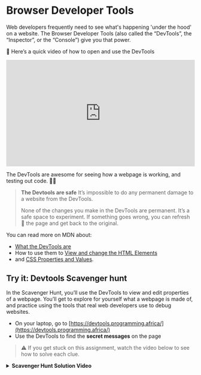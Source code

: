 # Browser Developer Tools

Web developers frequently need to see what's happening 'under the hood' on a website. The Browser Developer Tools (also called the “DevTools”, the “Inspector”, or the “Console”) give you that power.

<aside>

🎥 Here’s a quick video of how to open and use the DevTools

</aside>

<div style="position: relative; padding-bottom: 56.25%; height: 0;"><iframe src="https://www.loom.com/embed/0e80e8d156ae4cb6a417d7591f88e04b" frameborder="0" webkitallowfullscreen mozallowfullscreen allowfullscreen style="position: absolute; top: 0; left: 0; width: 100%; height: 100%;"></iframe></div>

The DevTools are awesome for seeing how a webpage is working, and testing out code. 👍🏿

> **The Devtools are safe**
> It’s impossible to do any permanent damage to a website from the DevTools.
>
> None of the changes you make in the DevTools are permanent. It’s a safe space to experiment. If something goes wrong, you can refresh 🔁 the page and get back to the original.

You can read more on MDN about:
- [What the DevTools are](https://developer.mozilla.org/en-US/docs/Learn/Common_questions/What_are_browser_developer_tools)
- How to use them to [View and change the HTML Elements](https://developer.chrome.com/docs/devtools/dom/)
- and [CSS Properties and Values](https://developer.chrome.com/docs/devtools/css/).

## Try it: Devtools Scavenger hunt

In the Scavenger Hunt, you’ll use the DevTools to view and edit properties of a webpage. You’ll get to explore for yourself what a webpage is made of, and practice using the tools that real web developers use to debug websites.

- On your laptop, go to [https://devtools.programming.africa/](https://devtools.programming.africa/)
- Use the DevTools to find the **secret messages** on the page

> ⚠️ If you get stuck on this assignment, watch the video below to see how to solve each clue.

<details>
<summary><strong>Scavenger Hunt Solution Video</strong></summary>

<div style="position: relative; padding-bottom: 56.25%; height: 0;"><iframe src="https://www.loom.com/embed/6c15b25937af4431b5a5c7ed85ec26ff" frameborder="0" webkitallowfullscreen mozallowfullscreen allowfullscreen style="position: absolute; top: 0; left: 0; width: 100%; height: 100%;"></iframe></div>

</details>
